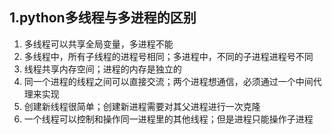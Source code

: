 ## 1.python多线程与多进程的区别

1. 多线程可以共享全局变量，多进程不能
2. 多线程中，所有子线程的进程号相同；多进程中，不同的子进程进程号不同
3. 线程共享内存空间；进程的内存是独立的
4. 同一个进程的线程之间可以直接交流；两个进程想通信，必须通过一个中间代理来实现
5. 创建新线程很简单；创建新进程需要对其父进程进行一次克隆
6. 一个线程可以控制和操作同一进程里的其他线程；但是进程只能操作子进程